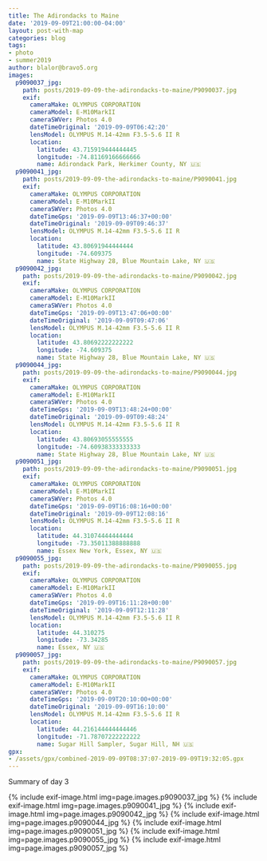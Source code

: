 ```yaml
---
title: The Adirondacks to Maine
date: '2019-09-09T21:00:00-04:00'
layout: post-with-map
categories: blog
tags:
- photo
- summer2019
author: blalor@bravo5.org
images:
  p9090037_jpg:
    path: posts/2019-09-09-the-adirondacks-to-maine/P9090037.jpg
    exif:
      cameraMake: OLYMPUS CORPORATION
      cameraModel: E-M10MarkII
      cameraSWVer: Photos 4.0
      dateTimeOriginal: '2019-09-09T06:42:20'
      lensModel: OLYMPUS M.14-42mm F3.5-5.6 II R
      location:
        latitude: 43.715919444444445
        longitude: -74.81169166666666
        name: Adirondack Park, Herkimer County, NY 🇺🇸
  p9090041_jpg:
    path: posts/2019-09-09-the-adirondacks-to-maine/P9090041.jpg
    exif:
      cameraMake: OLYMPUS CORPORATION
      cameraModel: E-M10MarkII
      cameraSWVer: Photos 4.0
      dateTimeGps: '2019-09-09T13:46:37+00:00'
      dateTimeOriginal: '2019-09-09T09:46:37'
      lensModel: OLYMPUS M.14-42mm F3.5-5.6 II R
      location:
        latitude: 43.80691944444444
        longitude: -74.609375
        name: State Highway 28, Blue Mountain Lake, NY 🇺🇸
  p9090042_jpg:
    path: posts/2019-09-09-the-adirondacks-to-maine/P9090042.jpg
    exif:
      cameraMake: OLYMPUS CORPORATION
      cameraModel: E-M10MarkII
      cameraSWVer: Photos 4.0
      dateTimeGps: '2019-09-09T13:47:06+00:00'
      dateTimeOriginal: '2019-09-09T09:47:06'
      lensModel: OLYMPUS M.14-42mm F3.5-5.6 II R
      location:
        latitude: 43.80692222222222
        longitude: -74.609375
        name: State Highway 28, Blue Mountain Lake, NY 🇺🇸
  p9090044_jpg:
    path: posts/2019-09-09-the-adirondacks-to-maine/P9090044.jpg
    exif:
      cameraMake: OLYMPUS CORPORATION
      cameraModel: E-M10MarkII
      cameraSWVer: Photos 4.0
      dateTimeGps: '2019-09-09T13:48:24+00:00'
      dateTimeOriginal: '2019-09-09T09:48:24'
      lensModel: OLYMPUS M.14-42mm F3.5-5.6 II R
      location:
        latitude: 43.80693055555555
        longitude: -74.60938333333333
        name: State Highway 28, Blue Mountain Lake, NY 🇺🇸
  p9090051_jpg:
    path: posts/2019-09-09-the-adirondacks-to-maine/P9090051.jpg
    exif:
      cameraMake: OLYMPUS CORPORATION
      cameraModel: E-M10MarkII
      cameraSWVer: Photos 4.0
      dateTimeGps: '2019-09-09T16:08:16+00:00'
      dateTimeOriginal: '2019-09-09T12:08:16'
      lensModel: OLYMPUS M.14-42mm F3.5-5.6 II R
      location:
        latitude: 44.31074444444444
        longitude: -73.35011388888888
        name: Essex New York, Essex, NY 🇺🇸
  p9090055_jpg:
    path: posts/2019-09-09-the-adirondacks-to-maine/P9090055.jpg
    exif:
      cameraMake: OLYMPUS CORPORATION
      cameraModel: E-M10MarkII
      cameraSWVer: Photos 4.0
      dateTimeGps: '2019-09-09T16:11:28+00:00'
      dateTimeOriginal: '2019-09-09T12:11:28'
      lensModel: OLYMPUS M.14-42mm F3.5-5.6 II R
      location:
        latitude: 44.310275
        longitude: -73.34285
        name: Essex, NY 🇺🇸
  p9090057_jpg:
    path: posts/2019-09-09-the-adirondacks-to-maine/P9090057.jpg
    exif:
      cameraMake: OLYMPUS CORPORATION
      cameraModel: E-M10MarkII
      cameraSWVer: Photos 4.0
      dateTimeGps: '2019-09-09T20:10:00+00:00'
      dateTimeOriginal: '2019-09-09T16:10:00'
      lensModel: OLYMPUS M.14-42mm F3.5-5.6 II R
      location:
        latitude: 44.216144444444446
        longitude: -71.78707222222222
        name: Sugar Hill Sampler, Sugar Hill, NH 🇺🇸
gpx:
- /assets/gpx/combined-2019-09-09T08:37:07-2019-09-09T19:32:05.gpx
---
```


Summary of day 3 

{% include exif-image.html img=page.images.p9090037_jpg %}
{% include exif-image.html img=page.images.p9090041_jpg %}
{% include exif-image.html img=page.images.p9090042_jpg %}
{% include exif-image.html img=page.images.p9090044_jpg %}
{% include exif-image.html img=page.images.p9090051_jpg %}
{% include exif-image.html img=page.images.p9090055_jpg %}
{% include exif-image.html img=page.images.p9090057_jpg %}
